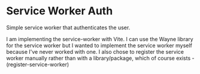 # Service Worker Auth

Simple service worker that authenticates the user.

I am implementing the service-worker with Vite. I can use the Wayne library for the service worker but I wanted to implement the service worker myself because I've never worked with one. I also chose to register the service worker manually rather than with a library/package, which of course exists - (register-service-worker)
